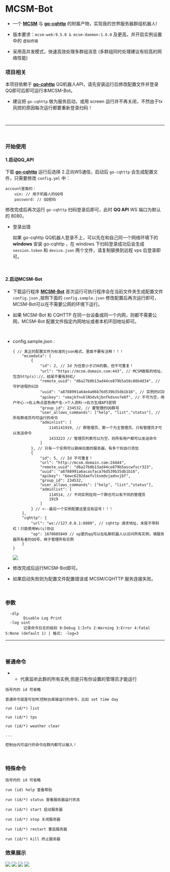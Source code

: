 # MCSM-Bot

- 一个 **[MCSM](https://github.com/MCSManager/MCSManager)** 与 **[go-cqhttp](https://github.com/Mrs4s/go-cqhttp)** 的附属产物，实现我的世界服务器群组机器人!

- 版本要求：`mcsm-web:9.5.0 & mcsm-daemon:1.6.0` 及更高，并开启实例设置中的 `虚拟终端`

- 采用高并发模式，快速高效处理多群组消息 (多群组同时处理建议有较高的网络性能)

### 项目相关

本项目依赖于 **[go-cqhttp](https://github.com/Mrs4s/go-cqhttp)** QQ机器人API，请先安装运行后修改配置文件并登录QQ即可后即可运行本MCSM-Bot。

- 建议把 ``go-cqhttp`` 做为服务启动，或用 screen 运行并不再关闭，不然由于tx风控的原因每次运行都要重新登录扫码！

<br>

-----

<br>

### 开始使用

#### 1.启动QQ_API

下载 **[go-cqhttp](https://github.com/Mrs4s/go-cqhttp)** 运行后选择 2.正向WS通信，启动后 `go-cqhttp` 会生成配置文件，只需要修改 `config.yml` 中：
```
account里面的：
    uin: // 用于机器人的QQ号
    password: // QQ密码
```

修改完成后再次运行 `go-cqhttp` 扫码登录后即可，此时 **QQ API** WS 端口为默认的 8080。

- 登录出错

    如果 go-cqhttp QQ机器人登录不上，可以先在和自己同一个网络环境下的 **windows** 安装 go-cqhttp ，在 windows 下扫码登录成功后会生成 `session.token` 和 `device.json` 两个文件，请复制替换到远程 vps 后登录即可。

<br>

#### 2.启动MCSM-Bot

- 下载运行程序 **[MCSM-Bot](https://github.com/zijiren233/MCSM-Bot/releases)** 
首次运行可执行程序会在当前文件夹生成配置文件 `config.json` ,按照下面的 `config.sample.json` 修改配置后再次运行即可，MCSM-Bot可以在不需要公网的环境下运行。

- 如果 MCSM-Bot 和 CQHTTP 在同一台设备或同一个内网，则都不需要公网，MCSM-Bot 配置文件指定内网地址或者本机环回地址即可。

<br>

- config.sample.json :

    ```
    { // 真正的配置文件为标准的json格式，里面不要有注释！！！
        "mcsmdata": [
            {
                "id": 2, // Id 为任意小于256的数，但不可重复！
                "url": "https://mcsm.domain.com:443", // MCSM面板的地址，包含http(s)://，结尾不要有斜杠/
                "remote_uuid": "d6a27b0b13ad44ce879b5a56c88b4d34", // 守护进程的GID
                "uuid": "a8788991a64e4a06b76d539b35db1b16", // 实例的UID
                "apikey": "vmajkfnvklNSdvkjbnfkdsnv7e0f", // 不可为空，用户中心->右上角点蓝色用户名->个人资料->右方生成API密钥
                "group_id": 234532, // 要管理的QQ群号
                "user_allows_commands": ["help", "list","status"], // 所有群成员均可运行的命令
                "adminlist": [
                    1145141919, // 群管理员，第一个为主管理员，只有管理员才可以发送命令
                    1433223 // 管理员列表可以为空，则所有用户都可以发送命令
                ]
            }, // 只有一个实例可以删掉后面的服务器，有多个则自行添加
            {
                "id": 5, // Id 不可重复！
                "url": "http://mcsm.domain.com:24444",
                "remote_uuid": "d6a27b0b13ad44ce879b5ascwfscr323",
                "uuid": "a8788991a6acasfaca76d539b35db1b16",
                "apikey": "6ewc6292daefvlksmdvjadnvjbf",
                "group_id": 234532,
                "user_allows_commands": ["help", "list","status"],
                "adminlist": [
                    114514, // 不同实例在同一个群也可以有不同的管理员
                    1919
                ]
            } // <--最后一个实例配置这里没有逗号！！！
        ],
        "cqhttp": {
            "url": "ws://127.0.0.1:8080", // cqhttp 请求地址，末尾不带斜杠！只能使用Ws(s)协议
            "op": 1670605849 // op里的qq可以在私聊机器人以访问所有实例，填服务器所有者的QQ号，用于管理所有实例
        }
    }
    ```

    <img src="docs\sc\Sample_4.png" />

- 修改完成后运行MCSM-Bot即可。

- 如果启动失败则为配置文件配置错误或 MCSM/CQHTTP 服务连接失败。

<br>

### 参数

```
  -dlp
        Disable Log Print
  -log uint
        记录命令日志的级别 0:Debug 1:Info 2:Warning 3:Error 4:Fatal 5:None (default 1) | 格式: -log=3
```

-----

<br>

### 普通命令

- * 代表监听此群的所有实例,但是只有你设置的管理员才能运行

```
括号内的 id 可省略

普通命令就是可在MC控制台直接运行的命令，比如 set time day

run (id/*) list

run (id/*) tps

run (id/*) weather clear

...

控制台内可运行的命令在群内都可以输入！
```

<br>

### 特殊命令

```
括号内的 id 可省略

run (id) help 查看帮助

run (id/*) status 查看服务器运行状态

run (id/*) start 启动服务器

run (id/*) stop 关闭服务器

run (id/*) restart 重启服务器

run (id/*) kill 终止服务器
```

### 效果展示

<img src="docs\sc\Sample_1.png" />

<img src="docs\sc\Sample_2.png" />

<img src="docs\sc\Sample_3.png" />

<img src="docs\sc\Sample_status.png" />